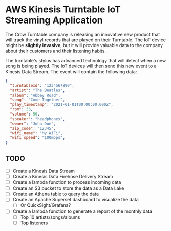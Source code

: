 # AWS Kinesis Turntable IoT Streaming Application

The Crow Turntable company is releasing an innovative new product that will track the vinyl records that are played on their Turntable. The IoT device might be **slightly invasive**, but it will provide valuable data to the company about their customers and their listening habits.

The turntable's stylus has advanced technology that will detect when a new song is being played. The IoT devices will then send this new event to a Kinesis Data Stream. The event will contain the following data:

```json
{
  "turntableId": "1234567890",
  "artist": "The Beatles",
  "album": "Abbey Road",
  "song": "Come Together",
  "play_timestamp": "2021-01-01T00:00:00.000Z",
  "rpm": 33,
  "volume": 50,
  "speaker": "headphones",
  "owner": "John Doe",
  "zip_code": "12345",
  "wifi_name": "My WiFi",
  "wifi_speed": "100mbps",
}
```

## TODO

- [ ] Create a Kinesis Data Stream
- [ ] Create a Kinesis Data Firehose Delivery Stream
- [ ] Create a lambda function to process incoming data
- [ ] Create an S3 bucket to store the data as a Data Lake
- [ ] Create an Athena table to query the data
- [ ] Create an Apache Superset dashboard to visualize the data
  - [ ] Or QuickSight/Grafana?
- [ ] Create a lambda function to generate a report of the monthly data
  - [ ] Top 10 artists/songs/albums
  - [ ] Top listeners
